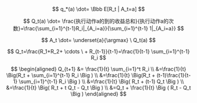 
$$
q_*(a) \dot= \Bbb E[R_t | A_t=a]
$$

$$
Q_t(a) \dot= \frac{执行动作a的到的收益总和}{执行动作a的次数}=\frac{\sum_{i=1}^{t-1}R_i|_{A_i=a}}{\sum_{i=1}^{t-1} 1|_{A_i=a}}
$$

$$
A_t \dot= \underset{a}{\argmax} \ Q_t(a)
$$

$$
Q_t=\frac{R_1+R_2+ \cdots \ + R_{t-1}}{t-1}=\frac{1}{t-1} \sum_{i=1}^{t-1} R_i
$$

$$
\begin{aligned}
Q_{t+1} &= \frac{1}{t} \sum_{i=1}^t R_i
\\
&=\frac{1}{t} \Big(R_t + \sum_{i=1}^{t-1} R_i \Big )
\\
&=\frac{1}{t} \Big(R_t + (t-1)\frac{1}{t-1} \sum_{i=1}^{t-1} R_i \Big )
\\
&=\frac{1}{t} \Big( R_t + (t-1) Q_t \Big )
\\
&=\frac{1}{t} \Big( R_t + t Q_t - Q_t \Big )
\\
&=Q_t + \frac{1}{t} \Big ( R_t - Q_t \Big )
\end{aligned}
$$
